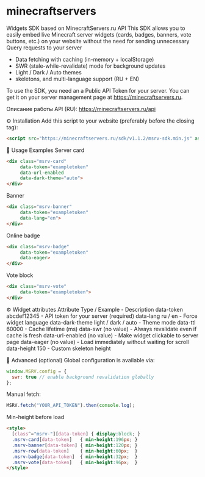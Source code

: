 # minecraftservers
Widgets SDK based on MinecraftServers.ru API
This SDK allows you to easily embed live Minecraft server widgets (cards, badges, banners, vote buttons, etc.) on your website without the need for sending unnecessary Query requests to your server

- Data fetching with caching (in-memory + localStorage)
- SWR (stale-while-revalidate) mode for background updates
- Light / Dark / Auto themes
- skeletons, and multi-language support (RU + EN)

To use the SDK, you need an a Public API Token for your server.
You can get it on your server management page at https://minecraftservers.ru.

Описание работы API (RU): https://minecraftservers.ru/api

⚙️ Installation
Add this script to your website (preferably before the closing </body> tag):
```html
<script src="https://minecraftservers.ru/sdk/v1.1.2/msrv-sdk.min.js" async></script> (async / defer)
```

🧩 Usage Examples
Server card
```html
<div class="msrv-card"
     data-token="exampletoken"
     data-url-enabled
     data-dark-theme="auto">
</div>
```

Banner
```html
<div class="msrv-banner"
     data-token="exampletoken"
     data-lang="en">
</div>
```

Online badge
```html
<div class="msrv-badge"
     data-token="exampletoken"
     data-eager>
</div>
```

Vote block
```html
<div class="msrv-vote"
     data-token="exampletoken">
</div>
```

⚙️ Widget attributes
Attribute	Type / Example	- Description
data-token	abcdef12345 - API token for your server (required)
data-lang	ru / en -	Force widget language
data-dark-theme	light / dark / auto -	Theme mode
data-ttl	60000 -	Cache lifetime (ms)
data-swr	(no value) - Always revalidate even if cache is fresh
data-url-enabled	(no value) - Make widget clickable to server page
data-eager	(no value) - Load immediately without waiting for scroll
data-height 150 -	Custom skeleton height


🧠 Advanced (optional)
Global configuration is available via:
```js
window.MSRV.config = {
  swr: true // enable background revalidation globally
};
```

Manual fetch:
```js
MSRV.fetch("YOUR_API_TOKEN").then(console.log);
```
Min-height before load
```html
<style>
  [class^="msrv-"][data-token] { display:block; }
  .msrv-card[data-token]   { min-height:196px; }
  .msrv-banner[data-token] { min-height:120px; }
  .msrv-row[data-token]    { min-height:60px;  }
  .msrv-badge[data-token]  { min-height:32px;  }
  .msrv-vote[data-token]   { min-height:96px;  }
</style>
```
